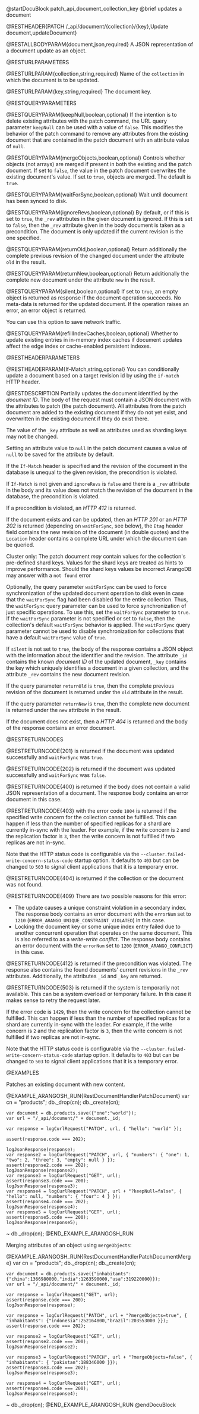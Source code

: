 
@startDocuBlock patch_api_document_collection_key
@brief updates a document

@RESTHEADER{PATCH /_api/document/{collection}/{key},Update document,updateDocument}

@RESTALLBODYPARAM{document,json,required}
A JSON representation of a document update as an object.

@RESTURLPARAMETERS

@RESTURLPARAM{collection,string,required}
Name of the `collection` in which the document is to be updated.

@RESTURLPARAM{key,string,required}
The document key.

@RESTQUERYPARAMETERS

@RESTQUERYPARAM{keepNull,boolean,optional}
If the intention is to delete existing attributes with the patch
command, the URL query parameter `keepNull` can be used with a value
of `false`. This modifies the behavior of the patch command to
remove any attributes from the existing document that are contained
in the patch document with an attribute value of `null`.

@RESTQUERYPARAM{mergeObjects,boolean,optional}
Controls whether objects (not arrays) are merged if present in
both the existing and the patch document. If set to `false`, the
value in the patch document overwrites the existing document's
value. If set to `true`, objects are merged. The default is
`true`.

@RESTQUERYPARAM{waitForSync,boolean,optional}
Wait until document has been synced to disk.

@RESTQUERYPARAM{ignoreRevs,boolean,optional}
By default, or if this is set to `true`, the `_rev` attributes in
the given document is ignored. If this is set to `false`, then
the `_rev` attribute given in the body document is taken as a
precondition. The document is only updated if the current revision
is the one specified.

@RESTQUERYPARAM{returnOld,boolean,optional}
Return additionally the complete previous revision of the changed
document under the attribute `old` in the result.

@RESTQUERYPARAM{returnNew,boolean,optional}
Return additionally the complete new document under the attribute `new`
in the result.

@RESTQUERYPARAM{silent,boolean,optional}
If set to `true`, an empty object is returned as response if the document operation
succeeds. No meta-data is returned for the updated document. If the
operation raises an error, an error object is returned.

You can use this option to save network traffic.

@RESTQUERYPARAM{refillIndexCaches,boolean,optional}
Whether to update existing entries in in-memory index caches if document updates
affect the edge index or cache-enabled persistent indexes.

@RESTHEADERPARAMETERS

@RESTHEADERPARAM{If-Match,string,optional}
You can conditionally update a document based on a target revision id by
using the `if-match` HTTP header.

@RESTDESCRIPTION
Partially updates the document identified by the *document ID*.
The body of the request must contain a JSON document with the
attributes to patch (the patch document). All attributes from the
patch document are added to the existing document if they do not
yet exist, and overwritten in the existing document if they do exist
there.

The value of the `_key` attribute as well as attributes
used as sharding keys may not be changed.

Setting an attribute value to `null` in the patch document causes a
value of `null` to be saved for the attribute by default.

If the `If-Match` header is specified and the revision of the
document in the database is unequal to the given revision, the
precondition is violated.

If `If-Match` is not given and `ignoreRevs` is `false` and there
is a `_rev` attribute in the body and its value does not match
the revision of the document in the database, the precondition is
violated.

If a precondition is violated, an *HTTP 412* is returned.

If the document exists and can be updated, then an *HTTP 201* or
an *HTTP 202* is returned (depending on `waitForSync`, see below),
the `Etag` header field contains the new revision of the document
(in double quotes) and the `Location` header contains a complete URL
under which the document can be queried.

Cluster only: The patch document _may_ contain
values for the collection's pre-defined shard keys. Values for the shard keys
are treated as hints to improve performance. Should the shard keys
values be incorrect ArangoDB may answer with a `not found` error

Optionally, the query parameter `waitForSync` can be used to force
synchronization of the updated document operation to disk even in case
that the `waitForSync` flag had been disabled for the entire collection.
Thus, the `waitForSync` query parameter can be used to force synchronization
of just specific operations. To use this, set the `waitForSync` parameter
to `true`. If the `waitForSync` parameter is not specified or set to
`false`, then the collection's default `waitForSync` behavior is
applied. The `waitForSync` query parameter cannot be used to disable
synchronization for collections that have a default `waitForSync` value
of `true`.

If `silent` is not set to `true`, the body of the response contains a JSON
object with the information about the identifier and the revision. The attribute
`_id` contains the known *document ID* of the updated document, `_key`
contains the key which uniquely identifies a document in a given collection,
and the attribute `_rev` contains the new document revision.

If the query parameter `returnOld` is `true`, then
the complete previous revision of the document
is returned under the `old` attribute in the result.

If the query parameter `returnNew` is `true`, then
the complete new document is returned under
the `new` attribute in the result.

If the document does not exist, then a *HTTP 404* is returned and the
body of the response contains an error document.

@RESTRETURNCODES

@RESTRETURNCODE{201}
is returned if the document was updated successfully and
`waitForSync` was `true`.

@RESTRETURNCODE{202}
is returned if the document was updated successfully and
`waitForSync` was `false`.

@RESTRETURNCODE{400}
is returned if the body does not contain a valid JSON representation
of a document. The response body contains
an error document in this case.

@RESTRETURNCODE{403}
with the error code `1004` is returned if the specified write concern for the
collection cannot be fulfilled. This can happen if less than the number of
specified replicas for a shard are currently in-sync with the leader. For example,
if the write concern is `2` and the replication factor is `3`, then the
write concern is not fulfilled if two replicas are not in-sync.

Note that the HTTP status code is configurable via the
`--cluster.failed-write-concern-status-code` startup option. It defaults to `403`
but can be changed to `503` to signal client applications that it is a
temporary error.

@RESTRETURNCODE{404}
is returned if the collection or the document was not found.

@RESTRETURNCODE{409}
There are two possible reasons for this error:

- The update causes a unique constraint violation in a secondary index.
  The response body contains an error document with the `errorNum` set to
  `1210` (`ERROR_ARANGO_UNIQUE_CONSTRAINT_VIOLATED`) in this case.
- Locking the document key or some unique index entry failed due to another
  concurrent operation that operates on the same document. This is also referred
  to as a _write-write conflict_. The response body contains an error document
  with the `errorNum` set to `1200` (`ERROR_ARANGO_CONFLICT`) in this case.

@RESTRETURNCODE{412}
is returned if the precondition was violated. The response also contains
the found documents' current revisions in the `_rev` attributes.
Additionally, the attributes `_id` and `_key` are returned.

@RESTRETURNCODE{503}
is returned if the system is temporarily not available. This can be a system
overload or temporary failure. In this case it makes sense to retry the request
later.

If the error code is `1429`, then the write concern for the collection cannot be
fulfilled. This can happen if less than the number of specified replicas for
a shard are currently in-sync with the leader. For example, if the write concern
is `2` and the replication factor is `3`, then the write concern is not fulfilled
if two replicas are not in-sync.

Note that the HTTP status code is configurable via the
`--cluster.failed-write-concern-status-code` startup option. It defaults to `403`
but can be changed to `503` to signal client applications that it is a
temporary error.

@EXAMPLES

Patches an existing document with new content.

@EXAMPLE_ARANGOSH_RUN{RestDocumentHandlerPatchDocument}
    var cn = "products";
    db._drop(cn);
    db._create(cn);

    var document = db.products.save({"one":"world"});
    var url = "/_api/document/" + document._id;

    var response = logCurlRequest("PATCH", url, { "hello": "world" });

    assert(response.code === 202);

    logJsonResponse(response);
    var response2 = logCurlRequest("PATCH", url, { "numbers": { "one": 1, "two": 2, "three": 3, "empty": null } });
    assert(response2.code === 202);
    logJsonResponse(response2);
    var response3 = logCurlRequest("GET", url);
    assert(response3.code === 200);
    logJsonResponse(response3);
    var response4 = logCurlRequest("PATCH", url + "?keepNull=false", { "hello": null, "numbers": { "four": 4 } });
    assert(response4.code === 202);
    logJsonResponse(response4);
    var response5 = logCurlRequest("GET", url);
    assert(response5.code === 200);
    logJsonResponse(response5);
  ~ db._drop(cn);
@END_EXAMPLE_ARANGOSH_RUN

Merging attributes of an object using `mergeObjects`:

@EXAMPLE_ARANGOSH_RUN{RestDocumentHandlerPatchDocumentMerge}
    var cn = "products";
    db._drop(cn);
    db._create(cn);

    var document = db.products.save({"inhabitants":{"china":1366980000,"india":1263590000,"usa":319220000}});
    var url = "/_api/document/" + document._id;

    var response = logCurlRequest("GET", url);
    assert(response.code === 200);
    logJsonResponse(response);

    var response = logCurlRequest("PATCH", url + "?mergeObjects=true", { "inhabitants": {"indonesia":252164800,"brazil":203553000 }});
    assert(response.code === 202);

    var response2 = logCurlRequest("GET", url);
    assert(response2.code === 200);
    logJsonResponse(response2);

    var response3 = logCurlRequest("PATCH", url + "?mergeObjects=false", { "inhabitants": { "pakistan":188346000 }});
    assert(response3.code === 202);
    logJsonResponse(response3);

    var response4 = logCurlRequest("GET", url);
    assert(response4.code === 200);
    logJsonResponse(response4);
  ~ db._drop(cn);
@END_EXAMPLE_ARANGOSH_RUN
@endDocuBlock
